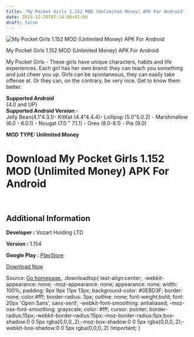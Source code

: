 ```yaml
---
title: 'My Pocket Girls 1.152 MOD (Unlimited Money) APK For Android'
date: 2019-12-29T07:14:00+01:00
draft: false
---
```


![My Pocket Girls 1.152 MOD (Unlimited Money) APK For Android](https://i1.wp.com/apkhome.net/wp-content/uploads/2019/12/My-Pocket-Girls-1.152-MOD-Unlimited-Money.png "My Pocket Girls 1.152 MOD (Unlimited Money) APK For Android")

  

My Pocket Girls 1.152 MOD (Unlimited Money) APK For Android

My Pocket Girls - These girls have unique characters, habits and life experiences. Each girl has her own brand: they can teach you something and just cheer you up. Girls can be spontaneous, they can easily take offense at. Or they can, on the contrary, be very nice. Get to know them better.

**Supported Android**  
{4.0 and UP}  
**Supported Android Version**:-  
Jelly Bean(4.1"4.3.1)- KitKat (4.4"4.4.4)- Lollipop (5.0"5.0.2) - Marshmallow (6.0 - 6.0.1) - Nougat (7.0 " 7.1.1) - Oreo (8.0-8.1) - Pie (9.0)

**MOD TYPE: Unlimited Money**

Download My Pocket Girls 1.152 MOD (Unlimited Money) APK For Android
====================================================================

 

Additional Information
----------------------

**Developer :** Vozart Holding LTD

**Version :** 1.154

**Google Play :** [PlayStore](https://play.google.com/store/apps/details?id=com.Denis.MyPocketGirl)

  

[Download Now](https://store4app.co/post/my-pocket-girls-1-152-mod-unlimited-money-apk-for-android_1577543005)

  
Source: [Go homepage.](https://store4app.co/post/my-pocket-girls-1-152-mod-unlimited-money-apk-for-android_1577543005) .downloadtop{ text-align:center; -webkit-appearance: none; -moz-appearance: none; appearance: none; width: 100%; padding: 9px 9px 11px 13px; background-color: #0EBD3F; border: none; color:#fff; border-radius: 3px; outline: none; font-weight;bold; font: 20px 'Open Sans', sans-serif; -webkit-font-smoothing: antialiased; -moz-osx-font-smoothing: grayscale; color: #fff; cursor: pointer; border-radius:15px;-webkit-border-radius:15px;-moz-border-radius:5px;box-shadow:0 0 5px rgba(0,0,0,.2);-moz-box-shadow:0 0 5px rgba(0,0,0,.2);-webkit-box-shadow:0 0 5px rgba(0,0,0,.2) !important; }